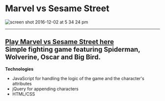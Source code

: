 # Marvel vs Sesame Street

![screen shot 2016-12-02 at 5 34 24 pm](https://cloud.githubusercontent.com/assets/19538076/20855728/ad77f5ac-b8b5-11e6-8f8e-711f12e35899.png)

----------
[Play Marvel vs Sesame Street here](https://marvel-vs-sesame-street.herokuapp.com/) <br>
Simple fighting game featuring Spiderman, Wolverine, Oscar and Big Bird.
----------

**Technologies**

 - JavaScript for handling the logic of the game and the character's attributes
 - jQuery for appending characters
 - HTML/CSS
